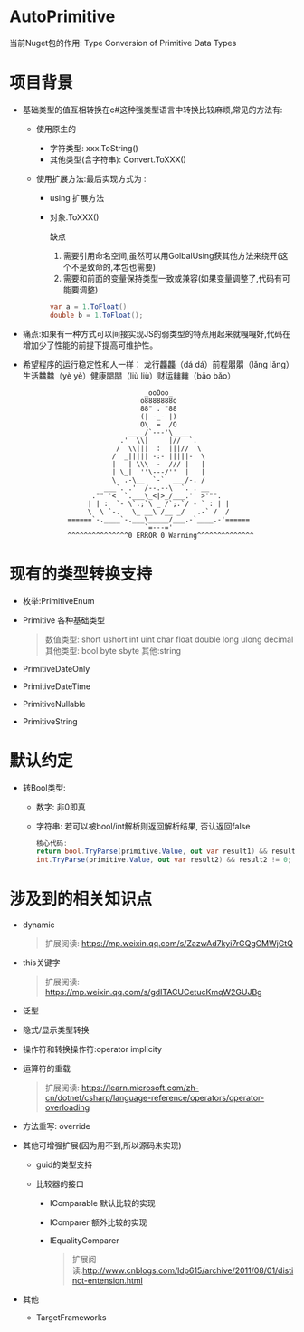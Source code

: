 # AutoPrimitive

当前Nuget包的作用: Type Conversion of Primitive Data Types

# 项目背景

- 基础类型的值互相转换在c#这种强类型语言中转换比较麻烦,常见的方法有: 

  - 使用原生的

    - 字符类型: xxx.ToString()
    - 其他类型(含字符串): Convert.ToXXX()

  - 使用扩展方法:最后实现方式为  :

    - using 扩展方法

    - 对象.ToXXX()

      缺点

      1. 需要引用命名空间,虽然可以用GolbalUsing获其他方法来绕开(这个不是致命的,本包也需要)
      2. 需要和前面的变量保持类型一致或兼容(如果变量调整了,代码有可能要调整)
    
      ```c#
      var a = 1.ToFloat()
      double b = 1.ToFloat();
      ```

- 痛点:如果有一种方式可以间接实现JS的弱类型的特点用起来就嘎嘎好,代码在增加少了性能的前提下提高可维护性。

- 希望程序的运行稳定性和人一样： 龙行龘龘（dá dá）前程朤朤（lǎng lǎng）生活䲜䲜（yè yè）健康𣊫𣊫（liù liù）财运𨰻𨰻（bǎo bǎo）

  
  
  ```
                                _ooOoo_
                               o8888888o
                               88" . "88
                               (| -_- |)
                               O\  =  /O
                            ____/`---'\____
                          .'  \\|     |//  `.
                         /  \\|||  :  |||//  \
                        /  _||||| -:- |||||-  \
                        |   | \\\  -  /// |   |
                        | \_|  ''\---/''  |   |
                        \  .-\__  `-`  ___/-. /
                      ___`. .'  /--.--\  `. . __
                   ."" '<  `.___\_<|>_/___.'  >'"".
                  | | :  `- \`.;`\ _ /`;.`/ - ` : | |
                  \  \ `-.   \_ __\ /__ _/   .-` /  /
             ======`-.____`-.___\_____/___.-`____.-'======
                                `=---='
             ^^^^^^^^^^^^^^^0 ERROR 0 Warning^^^^^^^^^^^^^^
  ```



# 现有的类型转换支持

- 枚举:PrimitiveEnum

- Primitive<T>  各种基础类型

  > 数值类型: short ushort int uint char float double long ulong decimal
  > 其他类型: bool byte sbyte
  > 其他:string
  
- PrimitiveDateOnly

- PrimitiveDateTime

- PrimitiveNullable

- PrimitiveString

# 默认约定

- 转Bool类型:

  - 数字: 非0即真

  - 字符串: 若可以被bool/int解析则返回解析结果, 否认返回false

    ```c#
    核心代码: 
    return bool.TryParse(primitive.Value, out var result1) && result1 == true ||
    int.TryParse(primitive.Value, out var result2) && result2 != 0;
    ```

# 涉及到的相关知识点

- dynamic

  > 扩展阅读: https://mp.weixin.qq.com/s/ZazwAd7kyi7rGQgCMWjGtQ

- this关键字

  > 扩展阅读: https://mp.weixin.qq.com/s/gdITACUCetucKmqW2GUJBg

- 泛型

- 隐式/显示类型转换

- 操作符和转换操作符:operator implicity

- 运算符的重载

  > 扩展阅读: https://learn.microsoft.com/zh-cn/dotnet/csharp/language-reference/operators/operator-overloading

- 方法重写: override

- 其他可增强扩展(因为用不到,所以源码未实现)

  - guid的类型支持

  - 比较器的接口

    - IComparable<T> 默认比较的实现

    - IComparer<T> 额外比较的实现

    - IEqualityComparer<T>

      >  扩展阅读:http://www.cnblogs.com/ldp615/archive/2011/08/01/distinct-entension.html

- 其他
  - TargetFrameworks

